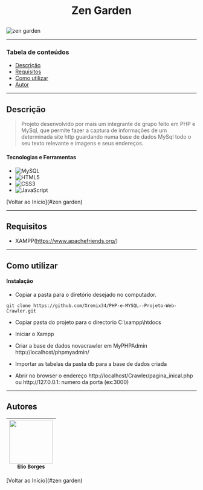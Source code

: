 # <p align="center">Zen Garden</p>

![zen garden](https://user-images.githubusercontent.com/92939227/227223679-83486396-8fa2-4168-80b9-2f1da7c91043.png)

---

### Tabela de conteúdos

- [Descrição](#descrição)
- [Requisitos](#requisitos)
- [Como utilizar](#Como-utilizar)
- [Autor](#autor)

---

## Descrição

> Projeto desenvolvido por mais um integrante de grupo feito em PHP e MySql, que permite fazer a captura de informações de um determinada site http guardando numa base de dados MySql todo o seu texto relevante e imagens e seus endereços. 
 
#### Tecnologias e Ferramentas

- ![MySQL](https://img.shields.io/badge/mysql-%2300f.svg?style=for-the-badge&logo=mysql&logoColor=white)
- ![HTML5](https://img.shields.io/badge/html5-%23E34F26.svg?style=for-the-badge&logo=html5&logoColor=white)
- ![CSS3](https://img.shields.io/badge/css3-%231572B6.svg?style=for-the-badge&logo=css3&logoColor=white)
- ![JavaScript](https://img.shields.io/badge/javascript-%23323330.svg?style=for-the-badge&logo=javascript&logoColor=%23F7DF1E)

[Voltar ao Início](#zen garden)

---

## Requisitos
- XAMPP(https://www.apachefriends.org/) 
---

## Como utilizar

#### Instalação
- <p>Copiar a pasta para o diretório desejado no computador.</p>
```git clone https://github.com/Xremix34/PHP-e-MYSQL--Projeto-Web-Crawler.git```
- <p>Copiar pasta do projeto para o directorio C:\xampp\htdocs</p>
- <p>Iniciar o Xampp</p>
- <p>Criar a base de dados novacrawler em MyPHPAdmin http://localhost/phpmyadmin/</p>
- <p>Importar as tabelas da pasta db para a base de dados criada</p> 
- <p>Abrir no browser o endereço http://localhost/Crawler/pagina_inical.php ou http://127.0.0.1: numero da porta (ex:3000)</p>
---

## Autores

[<img src="https://avatars.githubusercontent.com/u/92939227?s=96&v=4" width=115> <br> <sub> Elio Borges </sub>](https://github.com/Xremix34)|
| :---: |

[Voltar ao Início](#zen garden)
